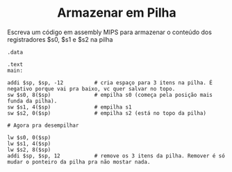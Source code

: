 # <center> Armazenar em Pilha
Escreva um código em assembly MIPS para armazenar o conteúdo dos registradores $s0, $s1 e $s2 na pilha
```assembly
.data

.text
main:

addi $sp, $sp, -12          # cria espaço para 3 itens na pilha. É negativo porque vai pra baixo, vc quer salvar no topo.
sw $s0, 8($sp)              # empilha s0 (começa pela posição mais funda da pilha).
sw $s1, 4($sp)              # empilha s1 
sw $s2, 0($sp)              # empilha s2 (está no topo da pilha)

# Agora pra desempilhar

lw $s0, 0($sp)
lw $s1, 4($sp)
lw $s2, 8($sp)
addi $sp, $sp, 12           # remove os 3 itens da pilha. Remover é só mudar o ponteiro da pilha pra não mostar nada.
```